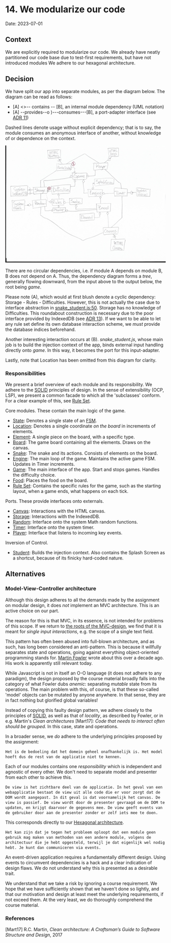 # 14. We modularize our code

Date: 2023-07-01

## Context

We are explicitly required to modularize our code. We already have neatly partitioned our code base due to test-first requirements, but have not introduced modules We adhere to our hexagonal architecture. 

## Decision

We have split our app into separate modules, as per the diagram below. The diagram can be read as follows:

* [A] <>-- contains -- [B], an internal module dependency (UML notation)
* [A] --provides--o )---consumes---[B], a port-adapter interface (see [ADR 11](./0011-we-adhere-to-hexagonal-architecture.md))

Dashed lines denote usage without explicit dependency; that is to say, the module consumes an anonymous interface of another, without knowledge of or dependence on the context.

![modular design of the app](./modules.jpg)

There are no circular dependencies, i.e. if module A depends on module B, B does not depend on A. Thus, the dependency diagram forms a _tree_, generally flowing downward, from the input above to the output below, the root being _game_.

Please note (A), which would at first blush denote a cyclic dependency: Storage - Rules - Difficulties. However, this is not actually the case due to interface abstraction in [snake_student.js:50](../../web/snake_student.js). Storage has no knowledge of Difficulties. This roundabout construction is necessary due to the poor interface provided by IndexedDB (see [ADR 13](./0013-we-persist-using-an-indexed-database.md)). If we want to be able to let any rule set define its own database interaction scheme, we _must_ provide the database indices beforehand.

Another interesting interaction occurs at (B). _snake_student.js_, whose main job is to build the injection context of the app, binds external input handling directly onto _game_. In this way, it becomes the port for this input-adapter.

Lastly, note that Location has been omitted from this diagram for clarity.


### Responsibilities

We present a brief overview of each module and its responsibility.
We adhere to the [SOLID](https://en.wikipedia.org/wiki/SOLID) principles of design.
In the sense of extensibility (OCP, LSP), we present a common facade to which all the 'subclasses' conform.
For a clear example of this, see [Rule Set](../../web/snake_rule_set.js).

Core modules. These contain the main logic of the game.
* [State](../../web/snake_state.js): Denotes a single state of an [FSM](0012-we-use-a-finite-state-machine-to-maintain-game-state.md).
* [Location](../../web/snake_location.js): Denotes a single coordinate _on the board_ in increments of elements.
* [Element](../../web/snake_element.js): A single piece on the board, with a specific type.
* [Board](../../web/snake_board.js): The game board containing all the elements. Draws on the canvas.
* [Snake](../../web/snake_snake.js): The snake and its actions. Consists of elements on the board. 
* [Engine](../../web/snake_engine.js): The main loop of the game. Maintains the active game FSM. Updates in Timer increments.  
* [Game](../../web/snake_game.js): The main interface of the app. Start and stops games. Handles the difficulty choice.
* [Food](../../web/snake_food.js): Places the food on the board. 
* [Rule Set](../../web/snake_rule_set.js): Contains the specific rules for the game, such as the starting layout, when a game ends, what happens on each tick.

Ports. These provide interfaces onto externals.
* [Canvas](../../web/snake_canvas.js): Interactions with the HTML canvas.
* [Storage](../../web/snake_storage.js): Interactions with the IndexedDB.
* [Random](../../web/snake_random.js): Interface onto the system Math random functions.
* [Timer](../../web/snake_timer.js): Interface onto the system timer. 
* [Player](../../web/snake_player.js): Interface that listens to incoming key events. 

Inversion of Control. 
* [Student](../../web/snake_student.js): Builds the injection context. Also contains the Splash Screen as a shortcut, because of its finicky hard-coded nature.


## Alternatives

### Model-View-Controller architecture

Although this design adheres to all the demands made by the assignment on modular design, it does _not_ implement an MVC architecture. This is an active choice on our part.

The reason for this is that MVC, in its essence, is not intended for problems of this scope. If we return to [the roots of the MVC-design](https://en.wikipedia.org/wiki/Model%E2%80%93view%E2%80%93controller), we find that it is meant for _single input interactions_, e.g. the scope of a single text field.

This pattern has often been abused into full-blown architecture, and as such, has long been considered an anti-pattern. This is because it willfully separates state and operations, going against everything object-oriented programming stands for. [Martin Fowler](https://www.martinfowler.com/bliki/AnemicDomainModel.html) wrote about this over a decade ago. His work is apparently still relevant today.

While Javascript is not in itself an O-O language (it does not adhere to any paradigm),
the design proposed by the course material broadly falls into the category of what Fowler dubs _anemic_:
separating _mutable_ state from its operations. 
The main problem with this, of course, is that these so-called 'model' objects can be mutated by anyone anywhere.
In that sense, they are in fact nothing but glorified global variables!

Instead of copying this faulty design pattern,
we adhere closely to the principles of [SOLID](https://en.wikipedia.org/wiki/SOLID), as well as that of _locality_,
as described by Fowler, or in e.g. Martin's _Clean architectures_ [Mart17]:
_Code that needs to interact often should be grouped._
In this case, state and operations.

In a broader sense, we _do_ adhere to the underlying principles proposed by the assignment:

	Het is de bedoeling dat het domein geheel onafhankelijk is. Het model hoeft dus de rest van de applicatie niet te kennen.

Each of our modules contains one _responsibility_ which is independent and agnostic of every other.
We don't need to separate model and presenter from each other to achieve this.

	De view is het zichtbare deel van de applicatie. In het geval van een webapplicatie bestaat de view uit alle code die er voor zorgt dat de DOM wordt aangepast. In dit geval is dat voornamelijk het canvas. De view is passief. De view wordt door de presenter gevraagd om de DOM te updaten, en krijgt daarvoor de gegevens mee. De view geeft events van de gebruiker door aan de presenter zonder er zelf iets mee te doen.

This corresponds directly to our [Hexagonal architecture](./0011-we-adhere-to-hexagonal-architecture.md).

	Het kan zijn dat je tegen het probleem oploopt dat een module geen gebruik mag maken van methoden van een andere module, volgens de architectuur die je hebt opgesteld, terwijl je dat eigenlijk wel nodig hebt. Je kunt dan communiceren via events.

An event-driven application requires a fundamentally different design.
Using events to circumvent dependencies is a hack and a clear indication of design flaws.
We do not understand why this is presented as a desirable trait.  

We understand that we take a risk by ignoring a course requirement. 
We hope that we have sufficiently shown that we haven't done so lightly,
and that our motivation and design at least meet the underlying requirements, if not exceed them. 
At the very least, we do thoroughly comprehend the course material.


### References

[Mart17] R.C. Martin, _Clean architecture: A Craftsman’s Guide to Software Structure and Design_, 2017
